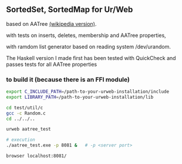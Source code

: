 ## SortedSet, SortedMap for Ur/Web

based on AATree [(wikipedia version)](https://en.wikipedia.org/wiki/AA_tree).

with tests on inserts, deletes, membership and AATree properties,

with ramdom list generator based on reading system /dev/urandom.

The Haskell version I made first
has been tested with QuickCheck and passes tests for all AATree properties

### to build it (because there is an FFI module)

```bash
export C_INCLUDE_PATH=/path-to-your-urweb-installation/include
export LIBRARY_PATH=/path-to-your-urweb-installation/lib

cd test/util/c
gcc -c Random.c
cd ../../..

urweb aatree_test

# execution
./aatree_test.exe -p 8081 &   # -p <server port>

browser localhost:8081/
```





